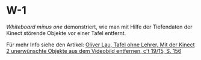 W-1
===

*Whiteboard minus one* demonstriert, wie man mit Hilfe der Tiefendaten der Kinect störende Objekte vor einer Tafel entfernt.

Für mehr Info siehe den Artikel: [Oliver Lau, Tafel ohne Lehrer, Mit der Kinect 2 unerwünschte Objekte aus dem Videobild entfernen, c't 19/15, S. 156](https://www.heise.de/artikel-archiv/ct/2015/19/156)
